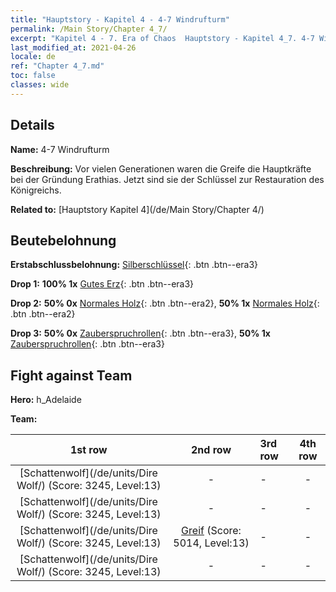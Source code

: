```yaml
---
title: "Hauptstory - Kapitel 4 - 4-7 Windrufturm"
permalink: /Main Story/Chapter 4_7/
excerpt: "Kapitel 4 - 7. Era of Chaos  Hauptstory - Kapitel 4_7. 4-7 Windrufturm"
last_modified_at: 2021-04-26
locale: de
ref: "Chapter 4_7.md"
toc: false
classes: wide
---
```


## Details

 **Name:** 4-7 Windrufturm

 **Beschreibung:** Vor vielen Generationen waren die Greife die Hauptkräfte bei der Gründung Erathias. Jetzt sind sie der Schlüssel zur Restauration des Königreichs.

 **Related to:** [Hauptstory Kapitel 4](/de/Main Story/Chapter 4/)

## Beutebelohnung

 **Erstabschlussbelohnung:** [Silberschlüssel](/ItemsDE/con_693/){: .btn .btn--era3}

 **Drop 1:** **100% 1x** [Gutes Erz](/ItemsDE/mat_12/){: .btn .btn--era3}

 **Drop 2:** **50% 0x** [Normales Holz](/ItemsDE/mat_7/){: .btn .btn--era2}, **50% 1x** [Normales Holz](/ItemsDE/mat_7/){: .btn .btn--era2}

 **Drop 3:** **50% 0x** [Zauberspruchrollen](/ItemsDE/con_694/){: .btn .btn--era3}, **50% 1x** [Zauberspruchrollen](/ItemsDE/con_694/){: .btn .btn--era3}


## Fight against Team
 **Hero:** h_Adelaide

 **Team:**


  | 1st row | 2nd row | 3rd row | 4th row |
  |:----:|:----:|:----|:----:|
  | [Schattenwolf](/de/units/Dire Wolf/) (Score: 3245, Level:13)  | - | - | - |
  | [Schattenwolf](/de/units/Dire Wolf/) (Score: 3245, Level:13)  | - | - | - |
  | [Schattenwolf](/de/units/Dire Wolf/) (Score: 3245, Level:13)  | [Greif](/de/units/Griffin/) (Score: 5014, Level:13)  | - | - |
  | [Schattenwolf](/de/units/Dire Wolf/) (Score: 3245, Level:13)  | - | - | - |


